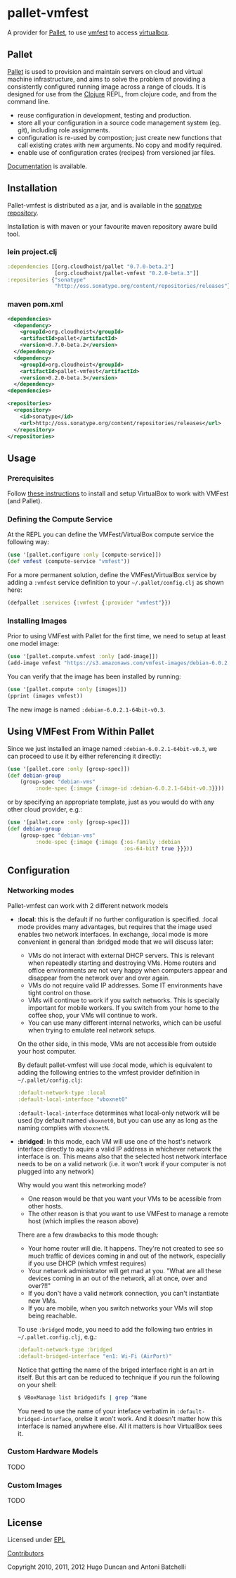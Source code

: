 # pallet-vmfest

A provider for [Pallet][palletops], to use [vmfest][vmfest] to access [virtualbox][virtualbox].

## Pallet

[Pallet][palletops] is used to provision and maintain servers on cloud and
virtual machine infrastructure, and aims to solve the problem of providing a
consistently configured running image across a range of clouds.  It is designed
for use from the [Clojure][clojure] REPL, from clojure code, and from the
command line.

- reuse configuration in development, testing and production.
- store all your configuration in a source code management system (eg. git),
  including role assignments.
- configuration is re-used by compostion; just create new functions that call
  existing crates with new arguments. No copy and modify required.
- enable use of configuration crates (recipes) from versioned jar files.

[Documentation][docs] is available.

## Installation

Pallet-vmfest is distributed as a jar, and is available in the
[sonatype repository][sonatype].

Installation is with maven or your favourite maven repository aware build tool.

### lein project.clj

``` clojure
:dependencies [[org.cloudhoist/pallet "0.7.0-beta.2"]
               [org.cloudhoist/pallet-vmfest "0.2.0-beta.3"]]
:repositories {"sonatype"
               "http://oss.sonatype.org/content/repositories/releases"}
```

### maven pom.xml

``` xml
<dependencies>
  <dependency>
    <groupId>org.cloudhoist</groupId>
    <artifactId>pallet</artifactId>
    <version>0.7.0-beta.2</version>
  </dependency>
  <dependency>
    <groupId>org.cloudhoist</groupId>
    <artifactId>pallet-vmfest</artifactId>
    <version>0.2.0-beta.3</version>
  </dependency>
<dependencies>

<repositories>
  <repository>
    <id>sonatype</id>
    <url>http://oss.sonatype.org/content/repositories/releases</url>
  </repository>
</repositories>
```

## Usage

### Prerequisites

Follow [these
instructions](https://github.com/tbatchelli/vmfest#install-virtualbox-41x)
to install and setup VirtualBox to work with VMFest (and Pallet).

### Defining the Compute Service

At the REPL you can define the VMFest/VirtualBox compute service the following
way:

``` clojure
(use '[pallet.configure :only [compute-service]])
(def vmfest (compute-service "vmfest"))
```

For a more permanent solution, define the VMFest/VirtualBox service by
adding a `:vmfest` service definition to your `~/.pallet/config.clj`
as shown here:

``` clojure
(defpallet :services {:vmfest {:provider "vmfest"}})
``` 

### Installing Images

Prior to using VMFest with Pallet for the first time, we need to setup
at least one model image:

```clojure
(use '[pallet.compute.vmfest :only [add-image]])
(add-image vmfest "https://s3.amazonaws.com/vmfest-images/debian-6.0.2.1-64bit-v0.3.vdi.gz")
```

You can verify that the image has been installed by running:
```clojure
(use '[pallet.compute :only [images]])
(pprint (images vmfest))
```

The new image is named `:debian-6.0.2.1-64bit-v0.3`.

## Using VMFest From Within Pallet

Since we just installed an image named `:debian-6.0.2.1-64bit-v0.3`,
we can proceed to use it by either referencing it directly:

```clojure
(use '[pallet.core :only [group-spec]])
(def debian-group 
    (group-spec "debian-vms" 
         :node-spec {:image {:image-id :debian-6.0.2.1-64bit-v0.3}}))
```

or by specifying an appropriate template, just as you would do with
any other cloud provider, e.g.:

```clojure
(use '[pallet.core :only [group-spec]])
(def debian-group 
    (group-spec "debian-vms" 
         :node-spec {:image {:image {:os-family :debian      
                                     :os-64-bit? true }}}))
```

## Configuration

### Networking modes

Pallet-vmfest can work with 2 different network models

- __:local__: this is the default if no further configuration is
    specified. :local mode provides many advantages, but requires that
    the image used enables two network interfaces. In exchange, :local
    mode is more convenient in general than :bridged mode that we will
    discuss later:
    
    - VMs do not interact with external DHCP servers. This is relevant
      when repeatedly starting and destroying VMs. Home routers and
      office environments are not very happy when computers appear and
      disappear from the network over and over again.
    - VMs do not require valid IP addresses. Some IT environments have
      tight control on those.
    - VMs will continue to work if you switch networks. This is
      specially important for mobile workers. If you switch from your
      home to the coffee shop, your VMs will continue to work.
    - You can use many different internal networks, which can be
      useful when trying to emulate real network setups.
      
    On the other side, in this mode, VMs are not accessible from
    outside your host computer.

    By default pallet-vmfest will use :local mode, which is equivalent
    to adding the following entries to the vmfest provider definition
    in `~/.pallet/config.clj`:
    
    ```clojure
    :default-network-type :local
    :default-local-interface "vboxnet0"
    ```
    
    `:default-local-interface` determines what local-only network will
    be used (by default named `vboxnet0`, but you can use any as long
    as the naming complies with `vboxnetN`. 

   

- __:bridged__: In this mode, each VM will use one of the host's
    network interface directly to aquire a valid IP address in
    whichever network the interface is on. This means also that the
    selected host network interface needs to be on a valid network
    (i.e. it won't work if your computer is not plugged into any
    network) 

    Why would you want this networking mode?

    - One reason would be that you want your VMs to be acessible from
      other hosts.
    - The other reason is that you want to use VMFest to manage a
      remote host (which implies the reason above)

    There are a few drawbacks to this mode though:

    - Your home router will die. It happens. They're not created to
      see so much traffic of devices coming in and out of the network,
      especially if you use DHCP (which vmfest requires)
    - Your network administrator will get mad at you. "What are all
      these devices coming in an out of the network, all at once, over
      and over?!!"
    - If you don't have a valid network connection, you can't
      instantiate new VMs.
    - If you are mobile, when you switch networks your VMs will stop
      being reachable.

    To use `:bridged` mode, you need to add the following two entries
    in `~/.pallet.config.clj`, e.g.: 

    ```clojure
    :default-network-type :bridged
    :default-bridged-interface "en1: Wi-Fi (AirPort)"
    ```
   
    Notice that getting the name of the briged interface right is an
    art in itself. But this art can be reduced to technique if you run
    the following on your shell:

    ```bash
    $ VBoxManage list bridgedifs | grep ^Name
    ```
    
    You need to use the name of your inteface verbatim in
    `:default-bridged-interface`, orelse it won't work. And it doesn't
    matter how this interface is named anywhere else. All it matters
    is how VirtualBox sees it.



### Custom Hardware Models

TODO

### Custom Images

TODO

## License

Licensed under [EPL](http://www.eclipse.org/legal/epl-v10.html)

[Contributors](https://www.ohloh.net/p/pallet-clj/contributors)

Copyright 2010, 2011, 2012  Hugo Duncan and Antoni Batchelli


[palletops]: http://palletops.com "Pallet site"

[docs]: http://palletops.com/doc "Pallet Documentation"
[ml]: http://groups.google.com/group/pallet-clj "Pallet mailing list"
[basicdemo]: https://github.com/pallet/pallet-examples/blob/develop/basic/src/demo.clj "Basic interactive usage of Pallet"
[basic]: https://github.com/pallet/pallet-examples/tree/develop/basic/ "Basic Pallet Examples"
[screencast]: http://www.youtube.com/hugoduncan#p/u/1/adzMkR0d0Uk "Pallet Screencast"
[clojure]: http://clojure.org "Clojure"
[cljstart]: http://dev.clojure.org/display/doc/Getting+Started "Getting started with clojure"
[sonatype]: http://oss.sonatype.org/content/repositories/releases/org/cloudhoist "Sonatype Maven Repository"

[vmfest]: https://github.com/tbatchelli/vmfest "vmfest"
[virtualbox]: http://virtualbox.org/ "VirtualBox"
